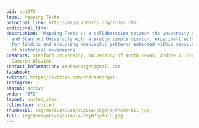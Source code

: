 ```yaml
---
pid: obj073
label: Mapping Texts
principal_link: http://mappingtexts.org/index.html
additional_link: 
description: 'Mapping Texts is a collaboration between the University of North Texas
  and Stanford University with a pretty simple mission: experiment with new methods
  for finding and analyzing meaningful patterns embedded within massive collections
  of historical newspapers.'
creators: Stanford University, University of North Texas, Andrew J. Torget, Jon Christensen,
  Cameron Blevins
contact_information: andrewtorget@gmail.com
facebook: 
twitter: https://twitter.com/andrewtorget
instagram: 
status: active
order: '072'
layout: united_item
collection: united
thumbnail: img/derivatives/simple/obj073/thumbnail.jpg
full: img/derivatives/simple/obj073/full.jpg
---
```

